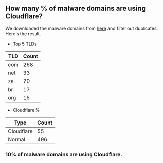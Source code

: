 ## How many % of malware domains are using Cloudflare?


We downloaded the malware domains from [here](https://urlhaus.abuse.ch) and filter out duplicates.
Here's the result.


[//]: # (start replacement)


- Top 5 TLDs

| TLD | Count |
| --- | --- |
| com | 268 |
| net | 33 |
| za | 20 |
| br | 17 |
| org | 15 |


- Cloudflare %

| Type | Count |
| --- | --- |
| Cloudflare | 55 |
| Normal | 496 |


### 10% of malware domains are using Cloudflare.